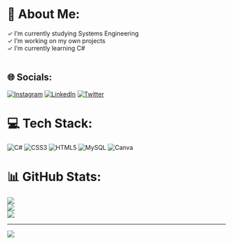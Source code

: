 # 💫 About Me:
✓ I’m currently studying Systems Engineering<br>✓ I’m working on my own projects<br>✓ I’m currently learning C#<br><br>


## 🌐 Socials:
[![Instagram](https://img.shields.io/badge/Instagram-%23E4405F.svg?logo=Instagram&logoColor=white)](https://instagram.com/mar.sinimaginacion) [![LinkedIn](https://img.shields.io/badge/LinkedIn-%230077B5.svg?logo=linkedin&logoColor=white)]([https://linkedin.com/in/https://www.linkedin.com/in/hector-marcelo-monge-caballero-a7ab2a269/](https://www.linkedin.com/in/hector-marcelo-monge-caballero-a7ab2a269/)) [![Twitter](https://img.shields.io/badge/Twitter-%231DA1F2.svg?logo=Twitter&logoColor=white)](https://twitter.com/MaSuuUx) 

# 💻 Tech Stack:
![C#](https://img.shields.io/badge/c%23-%23239120.svg?style=flat&logo=c-sharp&logoColor=white) ![CSS3](https://img.shields.io/badge/css3-%231572B6.svg?style=flat&logo=css3&logoColor=white) ![HTML5](https://img.shields.io/badge/html5-%23E34F26.svg?style=flat&logo=html5&logoColor=white) ![MySQL](https://img.shields.io/badge/mysql-%2300f.svg?style=flat&logo=mysql&logoColor=white) ![Canva](https://img.shields.io/badge/Canva-%2300C4CC.svg?style=flat&logo=Canva&logoColor=white)
# 📊 GitHub Stats:
![](https://github-readme-stats.vercel.app/api?username=MaSuuUx&theme=vue-dark&hide_border=false&include_all_commits=false&count_private=false)<br/>
![](https://github-readme-streak-stats.herokuapp.com/?user=MaSuuUx&theme=vue-dark&hide_border=false)<br/>
![](https://github-readme-stats.vercel.app/api/top-langs/?username=MaSuuUx&theme=vue-dark&hide_border=false&include_all_commits=false&count_private=false&layout=compact)

---
[![](https://visitcount.itsvg.in/api?id=MaSuuUx&icon=0&color=0)](https://visitcount.itsvg.in)

<!-- Proudly created with GPRM ( https://gprm.itsvg.in ) -->

